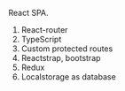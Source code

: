 React SPA.
 1. React-router
 2. TypeScript
 3. Custom protected routes
 4. Reactstrap, bootstrap
 5. Redux
 6. Localstorage as database